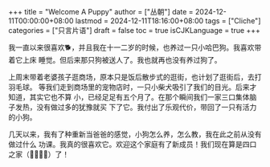 +++
title = "Welcome A Puppy"
author = ["丛朝"]
date = 2024-12-11T00:00:00+08:00
lastmod = 2024-12-11T18:16:00+08:00
tags = ["Cliche"]
categories = ["只言片语"]
draft = false
toc = true
isCJKLanguage = true
+++

我一直以来很喜欢🐕，并且我在十一二岁的时候，也养过一只小哈巴狗。我喜欢带着它上床
睡觉。但后来那只狗被送人了。我也就再也没有养过狗了。

上周末带着老婆孩子逛商场，原本只是饭后散步式的逛街，也计划了逛街后，去打羽毛球。
等我们走到商场里的宠物店时，一只小柴犬吸引了我们的目光。后来才知道，其实它也不算
小，已经足足有五个月了。在那个瞬间我们一家三口集体脑子发热，没有做过多的犹豫就买
下了它。我付出了乐观代价，带回了一只有活力的小狗。

几天以来，我有了种重新当爸爸的感觉，小狗怎么养，怎么教，我在此之前从没有做过什么
功课。我真的很喜欢它。欢迎这个家庭有了新成员！我们现在算是四口之家（👨‍👩‍👧‍🐶）了！
